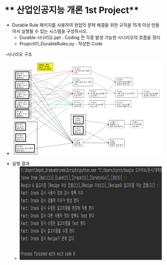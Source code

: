 # ** 산업인공지능 개론 1st Project** 

- Durable Rule 패키지를 사용하여 현업의 문제 해결을 위한 규칙을 15개 이상 만들어서 실행될 수 있는 시스템을 구성하시오. 
   + Durable 시나리오.ppt : Coding 전 각종 발생 가능한 시나리오의 흐름을 정리
   + Project01_DurableRules.py : 작성한 Code

-시나리오 구조
  + <img src="./ResultImg/시나리오.jpg"  width="640" height="300">  
- 실행 결과
  + <img src="./ResultImg/실행결과.jpg"  width="640" height="300"> 

<p align="center">
 
</p>
</br>
